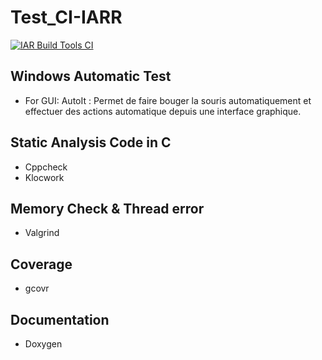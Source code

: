 # Test_CI-IARR

[![IAR Build Tools CI](https://github.com/Kasimashi/Automatic_Test_And_Github_Action/actions/workflows/IAR_build.yaml/badge.svg)](https://github.com/Kasimashi/Automatic_Test_And_Github_Action/actions/workflows/IAR_build.yaml)

## Windows Automatic Test 

- For GUI: AutoIt : Permet de faire bouger la souris automatiquement et effectuer des actions automatique depuis une interface graphique. 

## Static Analysis Code in C

- Cppcheck
- Klocwork

## Memory Check & Thread error

- Valgrind

## Coverage

- gcovr

## Documentation

- Doxygen




